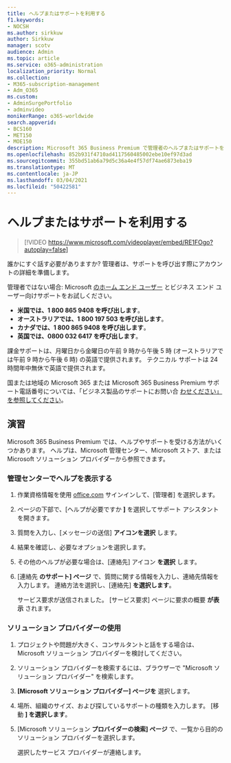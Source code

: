 ```yaml
---
title: ヘルプまたはサポートを利用する
f1.keywords:
- NOCSH
ms.author: sirkkuw
author: Sirkkuw
manager: scotv
audience: Admin
ms.topic: article
ms.service: o365-administration
localization_priority: Normal
ms.collection:
- M365-subscription-management
- Adm_O365
ms.custom:
- AdminSurgePortfolio
- adminvideo
monikerRange: o365-worldwide
search.appverid:
- BCS160
- MET150
- MOE150
description: Microsoft 365 Business Premium で管理者のヘルプまたはサポートを受ける方法について説明します。
ms.openlocfilehash: 852b931f4710ad4117560485002ebe10ef97d3ad
ms.sourcegitcommit: 355bd51ab6a79d5c36a4e4f57df74ae6873eba19
ms.translationtype: MT
ms.contentlocale: ja-JP
ms.lasthandoff: 03/04/2021
ms.locfileid: "50422581"
---
```

# <a name="get-help-or-support"></a>ヘルプまたはサポートを利用する

> [!VIDEO https://www.microsoft.com/videoplayer/embed/RE1FOgo?autoplay=false]

誰かにすぐ話す必要がありますか? 管理者は、サポートを呼び出す際にアカウントの詳細を準備します。

管理者ではない場合: Microsoft [のホーム エンド ユーザー](https://go.microsoft.com/fwlink/?linkid=860695) とビジネス エンド ユーザー向けサポートをお試しください。

- **米国では、1 800 865 9408 を呼び出します**。
- **オーストラリアでは、1 800 197 503 を呼び出します**。
- **カナダでは、1 800 865 9408 を呼び出します**。
- **英国では、0800 032 6417 を呼び出します**。

課金サポートは、月曜日から金曜日の午前 9 時から午後 5 時 (オーストラリアでは午前 9 時から午後 6 時) の英語で提供されます。
テクニカル サポートは 24 時間年中無休で英語で提供されます。

国または地域の Microsoft 365 または Microsoft 365 Business Premium サポート電話番号については、「ビジネス製品のサポートにお問い合 [わせください」を参照してください](https://support.microsoft.com/office/32a17ca7-6fa0-4870-8a8d-e25ba4ccfd4b)。

## <a name="try-it"></a>演習

Microsoft 365 Business Premium では、ヘルプやサポートを受ける方法がいくつかあります。 ヘルプは、Microsoft 管理センター、Microsoft ストア、または Microsoft ソリューション プロバイダーから参照できます。

### <a name="get-help-in-the-admin-center"></a>管理センターでヘルプを表示する

1. 作業資格情報を使用 [office.com](https://office.com) サインインして、[管理者] を選択します。
1. ページの下部で、[ヘルプが必要ですか **]** を選択してサポート アシスタントを開きます。
1. 質問を入力し、[メッセージの送信] **アイコンを選択** します。
1. 結果を確認し、必要なオプションを選択します。
1. その他のヘルプが必要な場合は、[連絡先] アイコン **を選択** します。
1. [連絡先 **のサポート] ページ** で、質問に関する情報を入力し、連絡先情報を入力します。 連絡方法を選択し、[連絡先] **を選択します**。

    サービス要求が送信されました。 [サービス要求] ページに要求の概要 **が表示** されます。

### <a name="work-with-a-solution-provider"></a>ソリューション プロバイダーの使用

1. プロジェクトや問題が大きく、コンサルタントと話をする場合は、Microsoft ソリューション プロバイダーを検討してください。
1. ソリューション プロバイダーを検索するには、ブラウザーで "Microsoft ソリューション プロバイダー" を検索します。
1. **[Microsoft ソリューション プロバイダー] ページを** 選択します。
1. 場所、組織のサイズ、および探しているサポートの種類を入力します。 [移動 **] を選択します**。
1. [Microsoft ソリューション **プロバイダーの検索] ページ** で、一覧から目的のソリューション プロバイダーを選択します。

    選択したサービス プロバイダーが連絡します。
